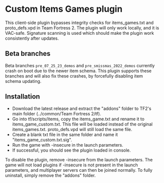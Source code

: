 # Custom Items Games plugin
This client-side plugin bypasses integrity checks for items_games.txt and proto_defs.vpd in Team Fortress 2. The plugin will only work locally, and it is VAC-safe. Signature scanning is used which should make the plugin work consistently after updates.

## Beta branches
Beta branches `pre_07_25_23_demos` and `pre_smissmas_2022_demos` currently crash on boot due to the newer item schema. This plugin supports these branches and will also fix these crashes, by forcefully disabling item schema updating.

## Installation
* Download the latest release and extract the "addons" folder to TF2's main folder (../common/Team Fortress 2/tf).
* Go into tf/scripts/items, copy the items_game.txt and rename it to items_game_custom.txt. This file will be loaded instead of the original items_games.txt. proto_defs.vpd will still load the same file.
* Create a blank txt file in the same folder and name it "items_game_custom.txt.sig".
* Run the game with -insecure in the launch parameters.
* If successful, you should see the plugin loaded in console.

To disable the plugin, remove -insecure from the launch parameters. The game will not load plugins if -insecure is not present in the launch parameters, and multiplayer servers can then be joined normally. To fully uninstall, simply remove the "addons" folder.